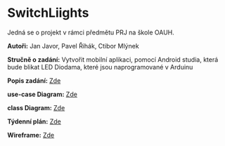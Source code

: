# SwitchLiights
<p>Jedná se o projekt v rámci předmětu PRJ na škole OAUH.</p>
<p><b>Autoři:</b> Jan Javor, Pavel Řihák, Ctibor Mlýnek</p>
<p><b>Stručně o zadání:</b> Vytvořit mobilní aplikaci, pomocí Android studia, která bude blikat LED Diodama, které jsou naprogramované v Arduinu</p>
<p><b>Popis zadání:</b> <a href="https://github.com/realfaid/SchoolProject/blob/main/doc/Dokumentace.md">Zde</a></p>
<p><b>use-case Diagram:</b> <a href="https://github.com/realfaid/SchoolProject/blob/main/doc/Diagram.jpeg">Zde</a></p>
<p><b>class Diagram:</b> <a href="https://github.com/realfaid/SwitchLiights/blob/main/doc/UML%20class.png">Zde</a></p>
<p><b>Týdenní plán:</b> <a href="https://github.com/realfaid/SchoolProject/blob/main/plan.md">Zde</a></p>
<p><b>Wireframe:</b> <a href="https://github.com/realfaid/SchoolProject/blob/main/doc/wireframe.md">Zde</a></p>

